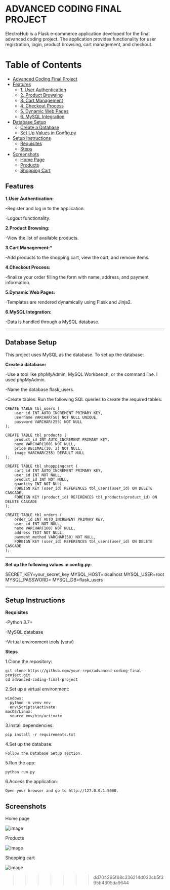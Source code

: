 # ADVANCED CODING FINAL PROJECT

ElectroHub is a Flask e-commerce application developed for the final advanced coding project. The application provides functionality for user registration, login, product browsing, cart management, and checkout.

# Table of Contents
- [Advanced Coding Final Project](#advanced-coding-final-project)
- [Features](#features)
  - [1. User Authentication](#1user-authentication)
  - [2. Product Browsing](#2product-browsing)
  - [3. Cart Management](#3cart-management)
  - [4. Checkout Process](#4checkout-process)
  - [5. Dynamic Web Pages](#5dynamic-web-pages)
  - [6. MySQL Integration](#6mysql-integration)
- [Database Setup](#database-setup)
  - [Create a Database](#create-a-database)
  - [Set Up Values in Config.py](#set-up-the-following-values-in-configpy)
- [Setup Instructions](#setup-instructions)
  - [Requisites](#requisites)
  - [Steps](#steps)
- [Screenshots](#screenshots)
  - [Home Page](#home-page)
  - [Products](#products)
  - [Shopping Cart](#shopping-cart)

## Features

__1.User Authentication:__
 
 -Register and log in to the application.
 
 -Logout functionality.
 
__2.Product Browsing:__

 -View the list of available products.
 
__3.Cart Management:*__

 -Add products to the shopping cart, view the cart, and remove items.
 
__4.Checkout Process:__

-finalize your order filling the form with name, address, and payment information.
 
__5.Dynamic Web Pages:__

 -Templates are rendered dynamically using Flask and Jinja2.
 
__6.MySQL Integration:__

 -Data is handled through a MySQL database.
 
------------------------------------------------------------------------------------------------------------------------------------------------------------------------------------------------------------------
## Database Setup

This project uses MySQL as the database. To set up the database:

__Create a database:__

  -Use a tool like phpMyAdmin, MySQL Workbench, or the command line. I used phpMyAdmin.
  
  -Name the database flask_users.
  
  -Create tables: Run the following SQL queries to create the required tables:
  
    CREATE TABLE tbl_users (
        user_id INT AUTO_INCREMENT PRIMARY KEY,
        username VARCHAR(50) NOT NULL UNIQUE,
        password VARCHAR(255) NOT NULL
    );

    CREATE TABLE tbl_products (
        product_id INT AUTO_INCREMENT PRIMARY KEY,
        name VARCHAR(100) NOT NULL,
        price DECIMAL(10, 2) NOT NULL,
        image VARCHAR(255) DEFAULT NULL
    );

    CREATE TABLE tbl_shopppingcart (
        cart_id INT AUTO_INCREMENT PRIMARY KEY,
        user_id INT NOT NULL,
        product_id INT NOT NULL,
        quantity INT NOT NULL,
        FOREIGN KEY (user_id) REFERENCES tbl_users(user_id) ON DELETE CASCADE,
        FOREIGN KEY (product_id) REFERENCES tbl_products(product_id) ON DELETE CASCADE
    );

    CREATE TABLE tbl_orders (
        order_id INT AUTO_INCREMENT PRIMARY KEY,
        user_id INT NOT NULL,
        name VARCHAR(100) NOT NULL,
        address TEXT NOT NULL,
        payment_method VARCHAR(50) NOT NULL,
        FOREIGN KEY (user_id) REFERENCES tbl_users(user_id) ON DELETE CASCADE
    );

-------------------------------------------------------------------------------------------------------------------------------------------------------------------------------------------------------------------
__Set up the following values in config.py:__

SECRET_KEY=your_secret_key
MYSQL_HOST=localhost
MYSQL_USER=root
MYSQL_PASSWORD=
MYSQL_DB=flask_users

-------------------------------------------------------------------------------------------------------------------------------------------------------------------------------------------------------------------
## Setup Instructions

__Requisites__

-Python 3.7+

-MySQL database

-Virtual environment tools (venv)

__Steps__

1.Clone the repository:
  
    git clone https://github.com/your-repo/advanced-coding-final-project.git
    cd advanced-coding-final-project
 
2.Set up a virtual environment:

    windows:
      python -m venv env
      env\Scripts\activate        
    macOS/Linux: 
      source env/bin/activate
  
3.Install dependencies:

    pip install -r requirements.txt
  
4.Set up the database:

    Follow the Database Setup section.
  
5.Run the app:

    python run.py

6.Access the application:
       
    Open your browser and go to http://127.0.0.1:5000.

## Screenshots

Home page 

![image](https://github.com/user-attachments/assets/a204f06b-fbe7-48a0-8f3f-9b10f32c31f1)

Products

![image](https://github.com/user-attachments/assets/572e0f5a-b362-4f73-a138-e5e73cf96c2f)

Shopping cart

![image](https://github.com/user-attachments/assets/a40868ba-2ec5-4ae7-b2d1-7e2f7d2d6f1d)



>>>>>>> dd704265f68c336214d030cb5f395b4305da9644
